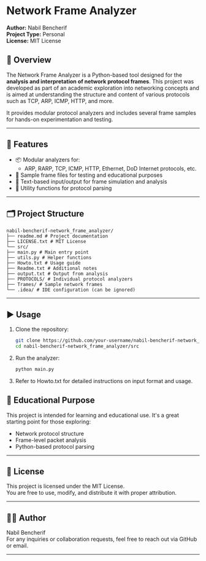 # Network Frame Analyzer

**Author:** Nabil Bencherif  
**Project Type:** Personal  
**License:** MIT License

## 📘 Overview

The Network Frame Analyzer is a Python-based tool designed for the **analysis and interpretation of network protocol frames**. This project was developed as part of an academic exploration into networking concepts and is aimed at understanding the structure and content of various protocols such as TCP, ARP, ICMP, HTTP, and more.

It provides modular protocol analyzers and includes several frame samples for hands-on experimentation and testing.

---

## 🧩 Features

- 📦 Modular analyzers for:
  - ARP, RARP, TCP, ICMP, HTTP, Ethernet, DoD Internet protocols, etc.
- 📄 Sample frame files for testing and educational purposes
- 🧪 Text-based input/output for frame simulation and analysis
- 🔧 Utility functions for protocol parsing

---

## 🗂️ Project Structure
```
nabil-bencherif-network_frame_analyzer/
├── readme.md # Project documentation
├── LICENSE.txt # MIT License
└── src/
├── main.py # Main entry point
├── utils.py # Helper functions
├── Howto.txt # Usage guide
├── Readme.txt # Additional notes
├── output.txt # Output from analysis
├── PROTOCOLS/ # Individual protocol analyzers
├── Trames/ # Sample network frames
└── .idea/ # IDE configuration (can be ignored)
```
---

## ▶️ Usage

1. Clone the repository:
   ```bash
   git clone https://github.com/your-username/nabil-bencherif-network_frame_analyzer.git
   cd nabil-bencherif-network_frame_analyzer/src
2. Run the analyzer:
   ```bash
   python main.py
   ```
3. Refer to Howto.txt for detailed instructions on input format and usage.


## 🧠 Educational Purpose

This project is intended for learning and educational use. It's a great starting point for those exploring:

- Network protocol structure
- Frame-level packet analysis
- Python-based protocol parsing

---

## 📄 License

This project is licensed under the MIT License.  
You are free to use, modify, and distribute it with proper attribution.

---

## 🙋‍♂️ Author

Nabil Bencherif  
For any inquiries or collaboration requests, feel free to reach out via GitHub or email.

---

